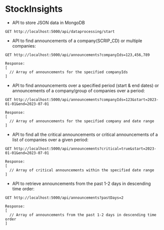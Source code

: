 # StockInsights
- API to store JSON data in MongoDB
```
GET http://localhost:5000/api/dataprocessing/start
```


- API to find announcements of a company(SCRIP_CD) or multiple companies:
```
GET http://localhost:5000/api/announcements?companyIds=123,456,789

Response:
[
  // Array of announcements for the specified companyIds
]
```

- API to find announcements over a specified period (start & end dates) or announcements of a company/group of companies over a period:
```
GET http://localhost:5000/api/announcements?companyIds=123&start=2023-01-01&end=2023-07-01

Response:
[
  // Array of announcements for the specified company and date range
]

```

- API to find all the critical announcements or critical announcements of a list of companies over a given period:
```
GET http://localhost:5000/api/announcements?critical=true&start=2023-01-01&end=2023-07-01

Response:
[
  // Array of critical announcements within the specified date range
]
```

- API to retrieve announcements from the past 1-2 days in descending time order:

```
GET http://localhost:5000/api/announcements?pastDays=2

Response:
[
  // Array of announcements from the past 1-2 days in descending time order
]

```